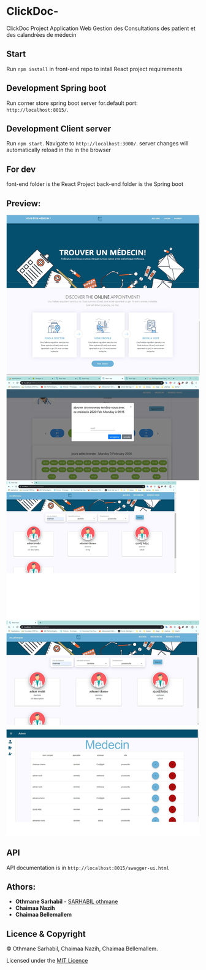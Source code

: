 # ClickDoc-
ClickDoc Project Application Web Gestion des Consultations des patient et des calandrées de médecin

## Start

Run `npm install` in front-end repo to intall React project requirements

## Development Spring boot

Run corner store spring boot server for.default port: `http://localhost:8015/`.

## Development Client server

Run `npm start`. Navigate to `http://localhost:3000/`. server changes will automatically reload in the in the browser

## For dev

font-end folder is the React Project
back-end folder is the Spring boot 

## Preview:


![preview](preview.PNG)
![preview](preview1.PNG)
![preview](preview2.PNG)
![preview](preview3.PNG)
![preview](preview4.PNG)
## API

API documentation is in `http://localhost:8015/swagger-ui.html`

## Athors: 
* **Othmane Sarhabil**  - [SARHABIL othmane](https://github.com/SARHABILothmane)
* **Chaimaa  Nazih** 
* **Chaimaa  Bellemallem**


## Licence & Copyright
© Othmane Sarhabil, Chaimaa  Nazih, Chaimaa  Bellemallem.

Licensed under the [MIT Licence](LICENSE)
